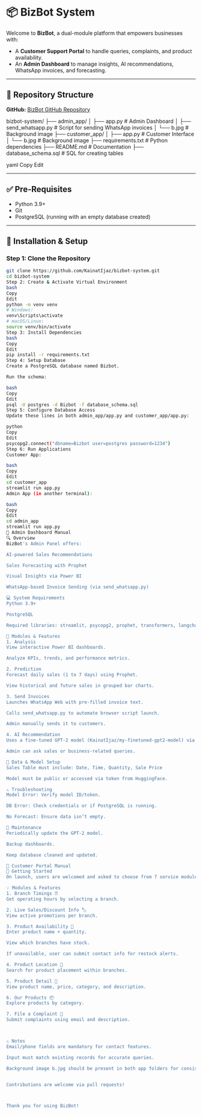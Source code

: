 # 📦 BizBot System

Welcome to **BizBot**, a dual-module platform that empowers businesses with:
- A **Customer Support Portal** to handle queries, complaints, and product availability.
- An **Admin Dashboard** to manage insights, AI recommendations, WhatsApp invoices, and forecasting.

---

## 📁 Repository Structure

**GitHub:** [BizBot GitHub Repository](https://github.com/KainatIjaz/bizbot-system)

bizbot-system/
├── admin_app/
│ ├── app.py # Admin Dashboard
│ ├── send_whatsapp.py # Script for sending WhatsApp invoices
│ └── b.jpg # Background image
├── customer_app/
│ ├── app.py # Customer Interface
│ └── b.jpg # Background image
├── requirements.txt # Python dependencies
├── README.md # Documentation
├── database_schema.sql # SQL for creating tables

yaml
Copy
Edit

---

## ✅ Pre-Requisites
- Python 3.9+
- Git
- PostgreSQL (running with an empty database created)

---

## 🚀 Installation & Setup

### Step 1: Clone the Repository
```bash
git clone https://github.com/KainatIjaz/bizbot-system.git
cd bizbot-system
Step 2: Create & Activate Virtual Environment
bash
Copy
Edit
python -m venv venv
# Windows:
venv\Scripts\activate
# macOS/Linux:
source venv/bin/activate
Step 3: Install Dependencies
bash
Copy
Edit
pip install -r requirements.txt
Step 4: Setup Database
Create a PostgreSQL database named Bizbot.

Run the schema:

bash
Copy
Edit
psql -U postgres -d Bizbot -f database_schema.sql
Step 5: Configure Database Access
Update these lines in both admin_app/app.py and customer_app/app.py:

python
Copy
Edit
psycopg2.connect("dbname=Bizbot user=postgres password=1234")
Step 6: Run Applications
Customer App:

bash
Copy
Edit
cd customer_app
streamlit run app.py
Admin App (in another terminal):

bash
Copy
Edit
cd admin_app
streamlit run app.py
🧠 Admin Dashboard Manual
🔍 Overview
BizBot's Admin Panel offers:

AI-powered Sales Recommendations

Sales Forecasting with Prophet

Visual Insights via Power BI

WhatsApp-based Invoice Sending (via send_whatsapp.py)

💻 System Requirements
Python 3.9+

PostgreSQL

Required libraries: streamlit, psycopg2, prophet, transformers, langchain, pandas, plotly

🧩 Modules & Features
1. Analysis
View interactive Power BI dashboards.

Analyze KPIs, trends, and performance metrics.

2. Prediction
Forecast daily sales (1 to 7 days) using Prophet.

View historical and future sales in grouped bar charts.

3. Send Invoices
Launches WhatsApp Web with pre-filled invoice text.

Calls send_whatsapp.py to automate browser script launch.

Admin manually sends it to customers.

4. AI Recommendation
Uses a fine-tuned GPT-2 model (KainatIjaz/my-finetuned-gpt2-model) via HuggingFace + LangChain.

Admin can ask sales or business-related queries.

🔗 Data & Model Setup
Sales Table must include: Date, Time, Quantity, Sale Price

Model must be public or accessed via token from HuggingFace.

⚠ Troubleshooting
Model Error: Verify model ID/token.

DB Error: Check credentials or if PostgreSQL is running.

No Forecast: Ensure data isn’t empty.

🔄 Maintenance
Periodically update the GPT-2 model.

Backup dashboards.

Keep database cleaned and updated.

🤖 Customer Portal Manual
🧭 Getting Started
On launch, users are welcomed and asked to choose from 7 service modules.

💡 Modules & Features
1. Branch Timings ⏰
Get operating hours by selecting a branch.

2. Live Sales/Discount Info 🏷️
View active promotions per branch.

3. Product Availability 🏬
Enter product name + quantity.

View which branches have stock.

If unavailable, user can submit contact info for restock alerts.

4. Product Location 📍
Search for product placement within branches.

5. Product Detail 🛒
View product name, price, category, and description.

6. Our Products 📦
Explore products by category.

7. File a Complaint 📝
Submit complaints using email and description.



⚠ Notes
Email/phone fields are mandatory for contact features.

Input must match existing records for accurate queries.

Background image b.jpg should be present in both app folders for consistent UI.


Contributions are welcome via pull requests!



Thank you for using BizBot!

